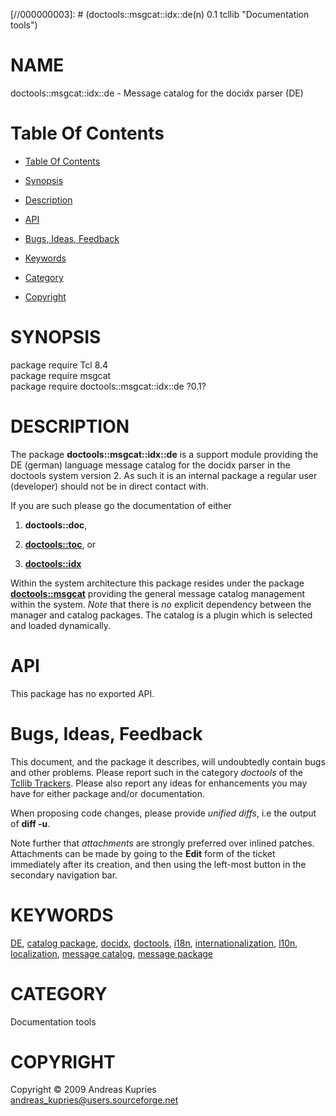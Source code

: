 
[//000000001]: # (doctools::msgcat::idx::de - Documentation tools)
[//000000002]: # (Generated from file 'msgcat.inc' by tcllib/doctools with format 'markdown')
[//000000003]: # (doctools::msgcat::idx::de(n) 0.1 tcllib "Documentation tools")

# NAME

doctools::msgcat::idx::de - Message catalog for the docidx parser (DE)

# <a name='toc'></a>Table Of Contents

  -  [Table Of Contents](#toc)

  -  [Synopsis](#synopsis)

  -  [Description](#section1)

  -  [API](#section2)

  -  [Bugs, Ideas, Feedback](#section3)

  -  [Keywords](#keywords)

  -  [Category](#category)

  -  [Copyright](#copyright)

# <a name='synopsis'></a>SYNOPSIS

package require Tcl 8.4  
package require msgcat  
package require doctools::msgcat::idx::de ?0.1?  

# <a name='description'></a>DESCRIPTION

The package __doctools::msgcat::idx::de__ is a support module providing the DE
(german) language message catalog for the docidx parser in the doctools system
version 2. As such it is an internal package a regular user (developer) should
not be in direct contact with.

If you are such please go the documentation of either

  1. __doctools::doc__,

  1. __[doctools::toc](../doctools/doctoc.md)__, or

  1. __[doctools::idx](idx_container.md)__

Within the system architecture this package resides under the package
__[doctools::msgcat](../doctools2base/tcllib_msgcat.md)__ providing the general
message catalog management within the system. *Note* that there is *no* explicit
dependency between the manager and catalog packages. The catalog is a plugin
which is selected and loaded dynamically.

# <a name='section2'></a>API

This package has no exported API.

# <a name='section3'></a>Bugs, Ideas, Feedback

This document, and the package it describes, will undoubtedly contain bugs and
other problems. Please report such in the category *doctools* of the [Tcllib
Trackers](http://core.tcl.tk/tcllib/reportlist). Please also report any ideas
for enhancements you may have for either package and/or documentation.

When proposing code changes, please provide *unified diffs*, i.e the output of
__diff -u__.

Note further that *attachments* are strongly preferred over inlined patches.
Attachments can be made by going to the __Edit__ form of the ticket immediately
after its creation, and then using the left-most button in the secondary
navigation bar.

# <a name='keywords'></a>KEYWORDS

[DE](../../../../index.md#de), [catalog
package](../../../../index.md#catalog_package),
[docidx](../../../../index.md#docidx),
[doctools](../../../../index.md#doctools), [i18n](../../../../index.md#i18n),
[internationalization](../../../../index.md#internationalization),
[l10n](../../../../index.md#l10n),
[localization](../../../../index.md#localization), [message
catalog](../../../../index.md#message_catalog), [message
package](../../../../index.md#message_package)

# <a name='category'></a>CATEGORY

Documentation tools

# <a name='copyright'></a>COPYRIGHT

Copyright &copy; 2009 Andreas Kupries <andreas_kupries@users.sourceforge.net>
